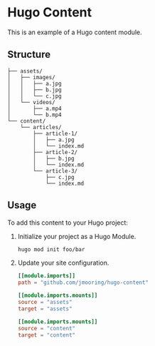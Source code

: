 # Hugo Content

This is an example of a Hugo content module.

## Structure

```text
├── assets/
│   ├── images/
│   │   ├── a.jpg
│   │   ├── b.jpg
│   │   └── c.jpg
│   └── videos/
│       ├── a.mp4
│       └── b.mp4
└── content/
    └── articles/
        ├── article-1/
        │   ├── a.jpg
        │   └── index.md
        ├── article-2/
        │   ├── b.jpg
        │   └── index.md
        └── article-3/
            ├── c.jpg
            └── index.md
```

## Usage

To add this content to your Hugo project:

1. Initialize your project as a Hugo Module.

   ```bash
   hugo mod init foo/bar
   ```

2. Update your site configuration.

   ```toml
   [[module.imports]]
   path = "github.com/jmooring/hugo-content"
   
   [[module.imports.mounts]]
   source = "assets"
   target = "assets"

   [[module.imports.mounts]]
   source = "content"
   target = "content"
   ```
